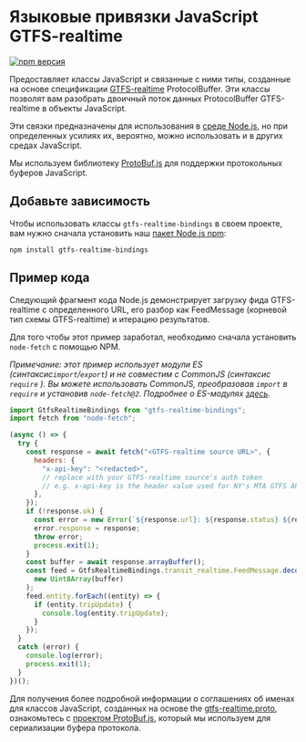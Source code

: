# Языковые привязки JavaScript GTFS-realtime

[![npm версия](https://badge.fury.io/js/gtfs-realtime-bindings.svg)](http://badge.fury.io/js/gtfs-realtime-bindings)

Предоставляет классы JavaScript и связанные с ними типы, созданные на основе спецификации [GTFS-realtime](https://github.com/google/transit/tree/master/gtfs-realtime) ProtocolBuffer. Эти классы позволят вам разобрать двоичный поток данных ProtocolBuffer GTFS-realtime в объекты JavaScript.

Эти связки предназначены для использования в [среде Node.js](http://nodejs.org/), но при определенных усилиях их, вероятно, можно использовать и в других средах JavaScript.

Мы используем библиотеку [ProtoBuf.js](https://github.com/dcodeIO/ProtoBuf.js) для поддержки протокольных буферов JavaScript.

## Добавьте зависимость

Чтобы использовать классы `gtfs-realtime-bindings` в своем проекте, вам нужно сначала установить наш [пакет Node.js npm](https://www.npmjs.com/package/gtfs-realtime-bindings):

    npm install gtfs-realtime-bindings

## Пример кода

Следующий фрагмент кода Node.js демонстрирует загрузку фида GTFS-realtime с определенного URL, его разбор как FeedMessage (корневой тип схемы GTFS-realtime) и итерацию результатов.

Для того чтобы этот пример заработал, необходимо сначала установить `node-fetch` с помощью NPM.

_Примечание: этот пример использует модули ES (синтаксис`import`/`export`) и не совместим с CommonJS (синтаксис `require` ). Вы можете использовать CommonJS, преобразовав `import` в `require` и установив `node-fetch@2`. Подробнее о ES-модулях [здесь](https://nodejs.org/api/esm.html)._

```javascript
import GtfsRealtimeBindings from "gtfs-realtime-bindings";
import fetch from "node-fetch";

(async () => {
  try {
    const response = await fetch("<GTFS-realtime source URL>", {
      headers: {
        "x-api-key": "<redacted>",
        // replace with your GTFS-realtime source's auth token
        // e.g. x-api-key is the header value used for NY's MTA GTFS APIs
      },
    });
    if (!response.ok) {
      const error = new Error(`${response.url}: ${response.status} ${response.statusText}`);
      error.response = response;
      throw error;
      process.exit(1);
    }
    const buffer = await response.arrayBuffer();
    const feed = GtfsRealtimeBindings.transit_realtime.FeedMessage.decode(
      new Uint8Array(buffer)
    );
    feed.entity.forEach((entity) => {
      if (entity.tripUpdate) {
        console.log(entity.tripUpdate);
      }
    });
  }
  catch (error) {
    console.log(error);
    process.exit(1);
  }
})();
```

Для получения более подробной информации о соглашениях об именах для классов JavaScript, созданных на основе the [gtfs-realtime.proto](https://github.com/google/transit/blob/master/gtfs-realtime/proto/gtfs-realtime.proto), ознакомьтесь с [проектом ProtoBuf.js](https://github.com/dcodeIO/ProtoBuf.js/wiki), который мы используем для сериализации буфера протокола.
